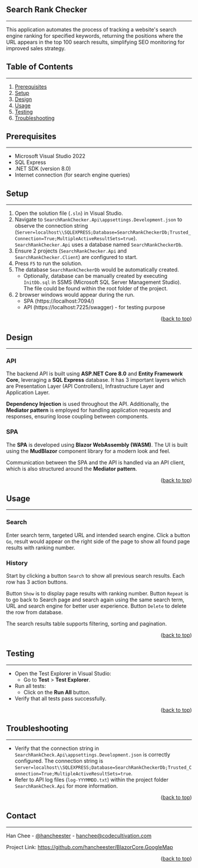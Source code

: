<div id="top"></div>

## Search Rank Checker
---
This application automates the process of tracking a website's search engine ranking for specified keywords, returning the positions where the URL appears in the top 100 search results, simplifying SEO monitoring for improved sales strategy.


## Table of Contents 
---
1. [Prerequisites](#prerequisites) 
2. [Setup](#setup)
3. [Design](#design) 
4. [Usage](#usage) 
5. [Testing](#testing) 
6. [Troubleshooting](#troubleshooting) 


## Prerequisites 
---
- Microsoft Visual Studio 2022
- SQL Express
- .NET SDK (version 8.0) 
- Internet connection (for search engine queries)


## Setup
---
1. Open the solution file (`.sln`) in Visual Studio.
2. Navigate to `SearchRankChecker.Api\appsettings.Development.json` to observe the connection string (`Server=localhost\\SQLEXPRESS;Database=SearchRankCheckerDb;Trusted_Connection=True;MultipleActiveResultSets=true`). `SearchRankChecker.Api` uses a database named `SearchRankCheckerDb`. 
3. Ensure 2 projects (`SearchRankChecker.Api` and `SearchRankChecker.Client`) are configured to start.
4. Press `F5` to run the solution.
5. The database `SearchRankCheckerDb` would be automatically created.
	- Optionally, database can be manually created by executing `InitDb.sql` in SSMS (Microsoft SQL Server Management Studio). The file could be found within the root folder of the project.
6. 2 browser windows would appear during the run.
	- SPA (https://localhost:7094/)
	- API (https://localhost:7225/swagger) - for testing purpose

<p align="right">(<a href="#top">back to top</a>)</p>

## Design
---
### API
The backend API is built using **ASP.NET Core 8.0** and **Entity Framework Core**, leveraging a **SQL Express** database. It has 3 important layers which are Presentation Layer (API Controllers), Infrastructure Layer and Application Layer. 

**Dependency Injection** is used throughout the API. Additionally, the **Mediator pattern** is employed for handling application requests and responses, ensuring loose coupling between components.

### SPA
The **SPA** is developed using **Blazor WebAssembly (WASM)**. The UI is built using the **MudBlazor** component library for a modern look and feel.

Communication between the SPA and the API is handled via an API client, which is also structured around the **Mediator pattern**.

<p align="right">(<a href="#top">back to top</a>)</p>

## Usage
---
### Search
Enter search term, targeted URL and intended search engine. Click a button `Go`, result would appear on the right side of the page to show all found page results with ranking number.

### History
Start by clicking a button `Search` to show all previous search results. Each row has 3 action buttons. 

Button `Show` is to display page results with ranking number. 
Button `Repeat` is to go back to Search page and search again using the same search term, URL and search engine for better user experience. 
Button `Delete` to delete the row from database.

The search results table supports filtering, sorting and pagination.

<p align="right">(<a href="#top">back to top</a>)</p>

## Testing
---
- Open the Test Explorer in Visual Studio:
    - Go to **Test** > **Test Explorer**.
- Run all tests:
    - Click on the **Run All** button.
- Verify that all tests pass successfully.

<p align="right">(<a href="#top">back to top</a>)</p>

## Troubleshooting
---
- Verify that the connection string in `SearchRankCheck.Api\appsettings.Development.json` is correctly configured. The connection string is `Server=localhost\\SQLEXPRESS;Database=SearchRankCheckerDb;Trusted_Connection=True;MultipleActiveResultSets=true`.
- Refer to API log files (`log-YYYMMDD.txt`) within the project folder `SearchRankCheck.Api` for more information.

<p align="right">(<a href="#top">back to top</a>)</p>

## Contact
---
Han Chee - [@hancheester](https://x.com/hancheester) - hanchee@codecultivation.com

Project Link: https://github.com/hancheester/BlazorCore.GoogleMap

<p align="right">(<a href="#top">back to top</a>)</p>
